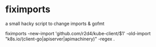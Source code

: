 # fiximports
a small hacky script to change imports & gofmt

fiximports -new-import 'github.com/r2d4/kube-client/$1' -old-import "k8s.io/(client-go|apiserver|apimachinery)" -regex .

